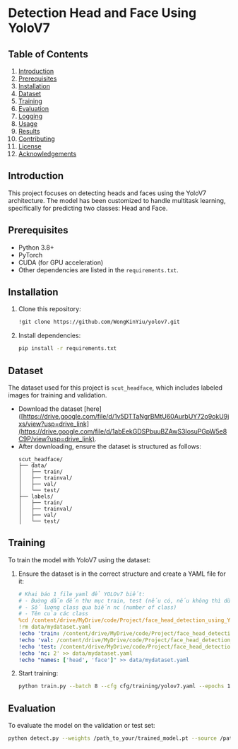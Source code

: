 # Detection Head and Face Using YoloV7

## Table of Contents
1. [Introduction](#introduction)
2. [Prerequisites](#prerequisites)
3. [Installation](#installation)
4. [Dataset](#dataset)
5. [Training](#training)
6. [Evaluation](#evaluation)
7. [Logging](#logging)
8. [Usage](#usage)
9. [Results](#results)
10. [Contributing](#contributing)
11. [License](#license)
12. [Acknowledgements](#acknowledgements)

## Introduction
This project focuses on detecting heads and faces using the YoloV7 architecture. The model has been customized to handle multitask learning, specifically for predicting two classes: Head and Face.

## Prerequisites
- Python 3.8+
- PyTorch
- CUDA (for GPU acceleration)
- Other dependencies are listed in the `requirements.txt`.

## Installation
1. Clone this repository:
    ```bash
    !git clone https://github.com/WongKinYiu/yolov7.git
    ```

2. Install dependencies:
    ```bash
    pip install -r requirements.txt
    ```

## Dataset
The dataset used for this project is `scut_headface`, which includes labeled images for training and validation. 

- Download the dataset [here]([https://drive.google.com/file/d/1v5DTTaNgrBMtU60AurbUY72o9okU9jxs/view?usp=drive_link](https://drive.google.com/file/d/1abEekGDSPbuuBZAwS3IosuPGpW5e8C9P/view?usp=drive_link).
- After downloading, ensure the dataset is structured as follows:
    ```
    scut_headface/
    ├── data/
    │   ├── train/
    │   ├── trainval/
    │   ├── val/
    │   └── test/
    ├── labels/
    │   ├── train/
    │   ├── trainval/
    │   ├── val/
    │   └── test/
    ```

## Training
To train the model with YoloV7 using the dataset:

1. Ensure the dataset is in the correct structure and create a YAML file for it:
    ```yaml
    # Khai báo 1 file yaml để YOLOv7 biết:
    # - Đường dẫn đến thư mục train, test (nếu có, nếu không thì dùng luôn đường dẫn đến train)
    # - Số lượng class qua biến nc (number of class)
    # - Tên của các class
    %cd /content/drive/MyDrive/code/Project/face_head_detection_using_Yolo_v7/yolov7
    !rm data/mydataset.yaml 
    !echo 'train: /content/drive/MyDrive/code/Project/face_head_detection_using_Yolo_v7/scut_headface/images/train' >> data/mydataset.yaml
    !echo 'val: /content/drive/MyDrive/code/Project/face_head_detection_using_Yolo_v7/scut_headface/images/val' >> data/mydataset.yaml
    !echo 'test: /content/drive/MyDrive/code/Project/face_head_detection_using_Yolo_v7/scut_headface/images/test' >> data/mydataset.yaml  # Dòng này dành cho thư mục test
    !echo 'nc: 2' >> data/mydataset.yaml
    !echo "names: ['head', 'face']" >> data/mydataset.yaml
    ```

2. Start training:
    ```bash
    python train.py --batch 8 --cfg cfg/training/yolov7.yaml --epochs 100 --data data/mydataset.yaml --weights 'pretrain/yolov7.pt'
    ```

## Evaluation
To evaluate the model on the validation or test set:

```bash
python detect.py --weights /path_to_your/trained_model.pt --source /path_to_your/scut_headface/data/test
